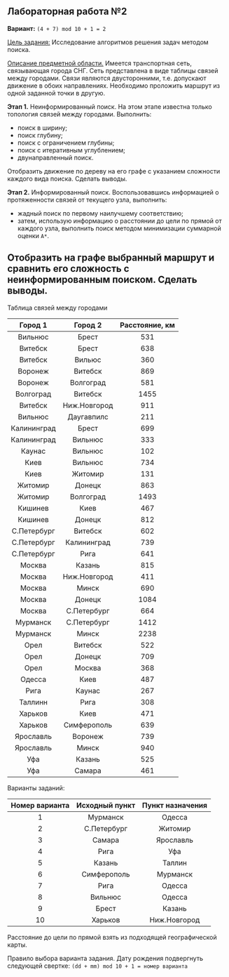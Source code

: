 ## Лабораторная работа №2

**Вариант:** `(4 + 7) mod 10 + 1 = 2`

<ins>Цель задания:</ins> Исследование алгоритмов решения задач методом поиска.

<ins>Описание предметной области.</ins> Имеется транспортная сеть, связывающая
города СНГ. Сеть представлена в виде таблицы связей между городами. Связи
являются двусторонними, т.е. допускают движение в обоих направлениях.  Необходимо
проложить маршрут из одной заданной точки в другую.

**Этап 1.** Неинформированный поиск. На этом этапе известна только
топология связей между городами. Выполнить:

 - поиск в ширину; 
 - поиск глубину;
 - поиск с ограничением глубины; 
 - поиск с итеративным углублением; 
 - двунаправленный поиск.

Отобразить движение по дереву на его графе с указанием сложности каждого вида
поиска. Сделать выводы.

**Этап 2.** Информированный поиск. Воспользовавшись информацией о
протяженности связей от текущего узла, выполнить:

 - жадный поиск по первому наилучшему соответствию; 
 - затем, использую информацию о расстоянии до цели по прямой от каждого узла,
   выполнить поиск методом минимизации суммарной оценки `А*`.

Отобразить на графе выбранный маршрут и сравнить его сложность с
неинформированным поиском. Сделать выводы.
---
Таблица связей между городами

| Город 1     | Город 2      | Расстояние, км |
| :---:       | :---:        | :---:          |
| Вильнюс     | Брест        | 531            |
| Витебск     | Брест        | 638            |
| Витебск     | Вильюс       | 360            |
| Воронеж     | Витебск      | 869            |
| Воронеж     | Волгоград    | 581            |
| Волгоград   | Витебск      | 1455           |
| Витебск     | Ниж.Новгород | 911            |
| Вильнюс     | Даугавпилс   | 211            |
| Калининград | Брест        | 699            |
| Калининград | Вильнюс      | 333            |
| Каунас      | Вильнюс      | 102            |
| Киев        | Вильнюс      | 734            |
| Киев        | Житомир      | 131            |
| Житомир     | Донецк       | 863            |
| Житомир     | Волгоград    | 1493           |
| Кишинев     | Киев         | 467            |
| Кишинев     | Донецк       | 812            |
| С.Петербург | Витебск      | 602            |
| С.Петербург | Калининград  | 739            |
| С.Петербург | Рига         | 641            |
| Москва      | Казань       | 815            |
| Москва      | Ниж.Новгород | 411            |
| Москва      | Минск        | 690            |
| Москва      | Донецк       | 1084           |
| Москва      | С.Петербург  | 664            |
| Мурманск    | С.Петербург  | 1412           |
| Мурманск    | Минск        | 2238           |
| Орел        | Витебск      | 522            |
| Орел        | Донецк       | 709            |
| Орел        | Москва       | 368            |
| Одесса      | Киев         | 487            |
| Рига        | Каунас       | 267            |
| Таллинн     | Рига         | 308            |
| Харьков     | Киев         | 471            |
| Харьков     | Симферополь  | 639            |
| Ярославль   | Воронеж      | 739            |
| Ярославль   | Минск        | 940            |
| Уфа         | Казань       | 525            |
| Уфа         | Самара       | 461            |

Варианты заданий:

| Номер варианта | Исходный пункт | Пункт назначения |
| :---:          | :---:          | :---:            |
| 1              | Мурманск       | Одесса           |
| 2              | С.Петербург    | Житомир          |
| 3              | Самара         | Ярославль        |
| 4              | Рига           | Уфа              |
| 5              | Казань         | Таллин           |
| 6              | Симферополь    | Мурманск         |
| 7              | Рига           | Одесса           |
| 8              | Вильнюс        | Одесса           |
| 9              | Брест          | Казань           |
| 10             | Харьков        | Ниж.Новгород     |

Расстояние до цели по прямой взять из подходящей географической карты.

Правило выбора варианта задания. Дату рождения подвергнуть следующей
свертке: `(dd + mm) mod 10 + 1 = номер варианта`
